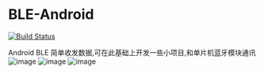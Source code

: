 # BLE-Android

[![Build Status](https://travis-ci.org/leon0516/BLE-Android.svg?branch=master)](https://travis-ci.org/leon0516/BLE-Android)   

Android BLE 简单收发数据,可在此基础上开发一些小项目,和单片机蓝牙模块通讯
![image](https://raw.githubusercontent.com/leon0516/BLE-Android/master/screenshot1.jpg)
![image](https://raw.githubusercontent.com/leon0516/BLE-Android/master/screenshot2.jpg)
![image](https://raw.githubusercontent.com/leon0516/BLE-Android/master/screenshot3.jpg)
